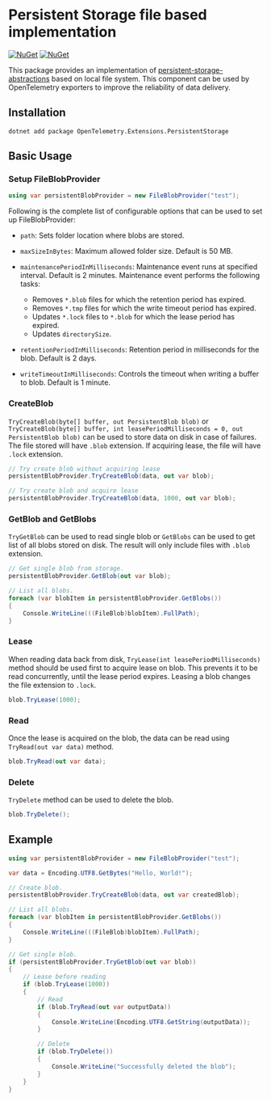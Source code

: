 # Persistent Storage file based implementation

[![NuGet](https://img.shields.io/nuget/v/OpenTelemetry.Extensions.PersistentStorage.svg)](https://www.nuget.org/packages/OpenTelemetry.Extensions.PersistentStorage)
[![NuGet](https://img.shields.io/nuget/dt/OpenTelemetry.Extensions.PersistentStorage.svg)](https://www.nuget.org/packages/OpenTelemetry.Extensions.PersistentStorage)

This package provides an implementation of
[persistent-storage-abstractions](../OpenTelemetry.Extensions.PersistentStorage.Abstractions/README.md#Persistent-Storage-Abstractions)
based on local file system. This component can be used by OpenTelemetry
exporters to improve the reliability of data delivery.

## Installation

```shell
dotnet add package OpenTelemetry.Extensions.PersistentStorage
```

## Basic Usage

### Setup FileBlobProvider

```csharp
using var persistentBlobProvider = new FileBlobProvider("test");
```

Following is the complete list of configurable options that can be used to set
up FileBlobProvider:

* `path`: Sets folder location where blobs are stored.

* `maxSizeInBytes`: Maximum allowed folder size. Default is 50 MB.

* `maintenancePeriodInMilliseconds`: Maintenance event runs at specified interval.
Default is 2 minutes. Maintenance event performs the following tasks:

  * Removes `*.blob` files for which the retention period has expired.
  * Removes `*.tmp` files for which the write timeout period has expired.
  * Updates `*.lock` files to `*.blob` for which the lease period has expired.
  * Updates `directorySize`.

* `retentionPeriodInMilliseconds`: Retention period in milliseconds for the blob.
Default is 2 days.

* `writeTimeoutInMilliseconds`: Controls the timeout when writing a buffer to
blob. Default is 1 minute.

### CreateBlob

`TryCreateBlob(byte[] buffer, out PersistentBlob blob)` or `TryCreateBlob(byte[]
buffer, int leasePeriodMilliseconds = 0, out PersistentBlob blob)` can be used
to store data on disk in case of failures. The file stored will have `.blob`
extension. If acquiring lease, the file will have `.lock` extension.

```csharp
// Try create blob without acquiring lease
persistentBlobProvider.TryCreateBlob(data, out var blob);

// Try create blob and acquire lease
persistentBlobProvider.TryCreateBlob(data, 1000, out var blob);
```

### GetBlob and GetBlobs

`TryGetBlob` can be used to read single blob or `GetBlobs` can be used to get list
of all blobs stored on disk. The result will only include files with `.blob`
extension.

```csharp
// Get single blob from storage.
persistentBlobProvider.GetBlob(out var blob);

// List all blobs.
foreach (var blobItem in persistentBlobProvider.GetBlobs())
{
    Console.WriteLine(((FileBlob)blobItem).FullPath);
}
```

### Lease

When reading data back from disk, `TryLease(int leasePeriodMilliseconds)` method
should be used first to acquire lease on blob. This prevents it to be read
concurrently, until the lease period expires. Leasing a blob changes the file
extension to `.lock`.

```csharp
blob.TryLease(1000);
```

### Read

Once the lease is acquired on the blob, the data can be read using
`TryRead(out var data)` method.

```csharp
blob.TryRead(out var data);
```

### Delete

`TryDelete` method can be used to delete the blob.

```csharp
blob.TryDelete();
```

## Example

```csharp
using var persistentBlobProvider = new FileBlobProvider("test");

var data = Encoding.UTF8.GetBytes("Hello, World!");

// Create blob.
persistentBlobProvider.TryCreateBlob(data, out var createdBlob);

// List all blobs.
foreach (var blobItem in persistentBlobProvider.GetBlobs())
{
    Console.WriteLine(((FileBlob)blobItem).FullPath);
}

// Get single blob.
if (persistentBlobProvider.TryGetBlob(out var blob))
{
    // Lease before reading
    if (blob.TryLease(1000))
    {
        // Read
        if (blob.TryRead(out var outputData))
        {
            Console.WriteLine(Encoding.UTF8.GetString(outputData));
        }

        // Delete
        if (blob.TryDelete())
        {
            Console.WriteLine("Successfully deleted the blob");
        }
    }
}
```
